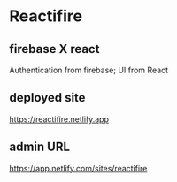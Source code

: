 #   Reactifire

##  firebase X react

Authentication from firebase;
UI from React

##  deployed site

https://reactifire.netlify.app

##  admin URL

https://app.netlify.com/sites/reactifire